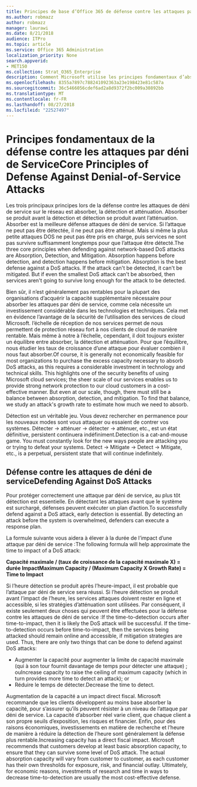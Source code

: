 ```yaml
---
title: Principes de base d’Office 365 de défense contre les attaques par déni de Service
ms.author: robmazz
author: robmazz
manager: laurawi
ms.date: 8/21/2018
audience: ITPro
ms.topic: article
ms.service: Office 365 Administration
localization_priority: None
search.appverid:
- MET150
ms.collection: Strat_O365_Enterprise
description: Comment Microsoft utilise les principes fondamentaux d’absorber, la détection et atténuation dans sa défense contre les attaques de déni de service (DoS).
ms.openlocfilehash: 8355a7897c788241092363a23e198423e81c587a
ms.sourcegitcommit: 36c5466056cdef6ad2a8d9372f2bc009a30892bb
ms.translationtype: MT
ms.contentlocale: fr-FR
ms.lasthandoff: 08/27/2018
ms.locfileid: "22527497"
---
```

# <a name="core-principles-of-defense-against-denial-of-service-attacks"></a><span data-ttu-id="30e8d-103">Principes fondamentaux de la défense contre les attaques par déni de Service</span><span class="sxs-lookup"><span data-stu-id="30e8d-103">Core Principles of Defense Against Denial-of-Service Attacks</span></span>
<span data-ttu-id="30e8d-p101">Les trois principaux principes lors de la défense contre les attaques de déni de service sur le réseau est absorber, la détection et atténuation. Absorber se produit avant la détection et détection se produit avant l’atténuation. Absorber est la meilleure défense attaques de déni de service. Si l’attaque ne peut pas être détectée, il ne peut pas être atténué. Mais si même la plus petite attaques DOS ne peut pas être pris en charge, puis services ne sont pas survivre suffisamment longtemps pour que l’attaque être détecté.</span><span class="sxs-lookup"><span data-stu-id="30e8d-p101">The three core principles when defending against network-based DoS attacks are Absorption, Detection, and Mitigation. Absorption happens before detection, and detection happens before mitigation. Absorption is the best defense against a DoS attacks. If the attack can't be detected, it can't be mitigated. But if even the smallest DoS attack can't be absorbed, then services aren't going to survive long enough for the attack to be detected.</span></span>

<span data-ttu-id="30e8d-p102">Bien sûr, il n’est généralement pas rentables pour la plupart des organisations d’acquérir la capacité supplémentaire nécessaire pour absorber les attaques par déni de service, comme cela nécessite un investissement considérable dans les technologies et techniques. Cela met en évidence l’avantage de la sécurité de l’utilisation des services de cloud Microsoft. l’échelle de réception de nos services permet de nous permettent de protection réseau fort à nos clients de cloud de manière rentable. Mais même à notre à l’échelle, cependant, il doit toujours exister un équilibre entre absorber, la détection et atténuation. Pour que l’équilibre, nous étudier les taux de croissance d’une attaque pour évaluer combien il nous faut absorber.</span><span class="sxs-lookup"><span data-stu-id="30e8d-p102">Of course, it is generally not economically feasible for most organizations to purchase the excess capacity necessary to absorb DoS attacks, as this requires a considerable investment in technology and technical skills. This highlights one of the security benefits of using Microsoft cloud services; the sheer scale of our services enables us to provide strong network protection to our cloud customers in a cost-effective manner. But even at our scale, though, there must still be a balance between absorption, detection, and mitigation. To find that balance, we study an attack's growth rate to estimate how much we need to absorb.</span></span>

<span data-ttu-id="30e8d-p103">Détection est un véritable jeu. Vous devez rechercher en permanence pour les nouveaux modes sont vous attaquer ou essaient de contrer vos systèmes. Détecter -> atténuer -> détecter -> atténuer, etc., est un état définitive, persistent continuera indéfiniment.</span><span class="sxs-lookup"><span data-stu-id="30e8d-p103">Detection is a cat-and-mouse game. You must constantly look for the new ways people are attacking you or trying to defeat your systems. Detect -> Mitigate -> Detect -> Mitigate, etc., is a perpetual, persistent state that will continue indefinitely.</span></span>

## <a name="defending-against-dos-attacks"></a><span data-ttu-id="30e8d-116">Défense contre les attaques de déni de service</span><span class="sxs-lookup"><span data-stu-id="30e8d-116">Defending Against DoS Attacks</span></span>
<span data-ttu-id="30e8d-p104">Pour protéger correctement une attaque par déni de service, au plus tôt détection est essentielle. En détectant les attaques avant que le système est surchargé, défenses peuvent exécuter un plan d’action.</span><span class="sxs-lookup"><span data-stu-id="30e8d-p104">To successfully defend against a DoS attack, early detection is essential. By detecting an attack before the system is overwhelmed, defenders can execute a response plan.</span></span>

<span data-ttu-id="30e8d-119">La formule suivante vous aidera à élever à la durée de l’impact d’une attaque par déni de service :</span><span class="sxs-lookup"><span data-stu-id="30e8d-119">The following formula will help approximate the time to impact of a DoS attack:</span></span>

   <span data-ttu-id="30e8d-120">**Capacité maximale / (taux de croissance de la capacité maximale X) = durée Impact**</span><span class="sxs-lookup"><span data-stu-id="30e8d-120">**Maximum Capacity / (Maximum Capacity X Growth Rate) = Time to Impact**</span></span>

<span data-ttu-id="30e8d-p105">Si l’heure détection se produit après l’heure-impact, il est probable que l’attaque par déni de service sera réussi. Si l’heure détection se produit avant l’impact de l’heure, les services attaques doivent rester en ligne et accessible, si les stratégies d’atténuation sont utilisées. Par conséquent, il existe seulement deux choses qui peuvent être effectuées pour la défense contre les attaques de déni de service :</span><span class="sxs-lookup"><span data-stu-id="30e8d-p105">If the time-to-detection occurs after time-to-impact, then it is likely the DoS attack will be successful. If the time-to-detection occurs before time-to-impact, then the services being attacked should remain online and accessible, if mitigation strategies are used. Thus, there are only two things that can be done to defend against DoS attacks:</span></span>
- <span data-ttu-id="30e8d-124">Augmenter la capacité pour augmenter la limite de capacité maximale (qui à son tour fournit davantage de temps pour détecter une attaque) ; ou</span><span class="sxs-lookup"><span data-stu-id="30e8d-124">Increase capacity to raise the ceiling of maximum capacity (which in turn provides more time to detect an attack); or</span></span>
- <span data-ttu-id="30e8d-125">Réduire le temps de détecter.</span><span class="sxs-lookup"><span data-stu-id="30e8d-125">Decrease the time to detect.</span></span>

<span data-ttu-id="30e8d-p106">Augmentation de la capacité a un impact direct fiscal. Microsoft recommande que les clients développent au moins base absorber la capacité, pour s’assurer qu’ils peuvent résister à un niveau de l’attaque par déni de service. La capacité d’absorber réel varie client, que chaque client a son propre seuils d’exposition, les risques et financier. Enfin, pour des raisons économiques, investissements en matière de recherche et l’heure de manière à réduire la détection de l’heure sont généralement la défense plus rentable.</span><span class="sxs-lookup"><span data-stu-id="30e8d-p106">Increasing capacity has a direct fiscal impact. Microsoft recommends that customers develop at least basic absorption capacity, to ensure that they can survive some level of DoS attack. The actual absorption capacity will vary from customer to customer, as each customer has their own thresholds for exposure, risk, and financial outlay. Ultimately, for economic reasons, investments of research and time in ways to decrease time-to-detection are usually the most cost-effective defense.</span></span>
